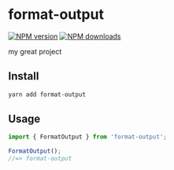 # format-output

[![NPM version](https://badgen.net/npm/v/format-output)](https://npmjs.com/package/format-output)
[![NPM downloads](https://badgen.net/npm/dm/format-output)](https://npmjs.com/package/format-output)

my great project

## Install

```bash
yarn add format-output
```

## Usage

```js
import { FormatOutput } from 'format-output';

FormatOutput();
//=> format-output
```
